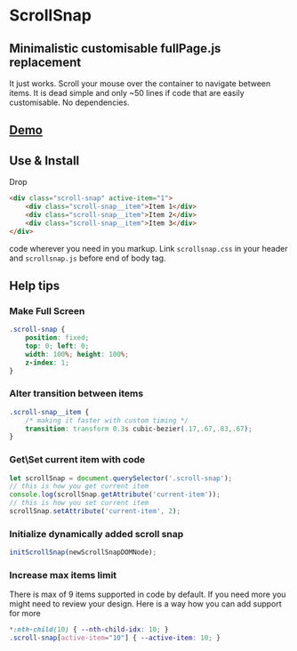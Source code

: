 # ScrollSnap
## Minimalistic customisable fullPage.js replacement

It just works. Scroll your mouse over the container to navigate between items.
It is dead simple and only ~50 lines if code that are easily customisable. No dependencies.

## [Demo](https://alexuslab.com/scrollsnap/)

## Use & Install
Drop 
```html
<div class="scroll-snap" active-item="1">
    <div class="scroll-snap__item">Item 1</div>
    <div class="scroll-snap__item">Item 2</div>
    <div class="scroll-snap__item">Item 3</div>
</div>
```
code wherever you need in you markup. 
Link `scrollsnap.css` in your header and `scrollsnap.js` before end of body tag. 

## Help tips

### Make Full Screen
```css
.scroll-snap {
    position: fixed;
    top: 0; left: 0;
    width: 100%; height: 100%;
    z-index: 1;
}
```

### Alter transition between items
```css
.scroll-snap__item {
    /* making it faster with custom timing */
    transition: transform 0.3s cubic-bezier(.17,.67,.83,.67);
}
```

### Get\Set current item with code
```js
let scrollSnap = document.querySelector('.scroll-snap');
// this is how you get current item
console.log(scrollSnap.getAttribute('current-item'));
// this is how you set current item
scrollSnap.setAttribute('current-item', 2);
```

### Initialize dynamically added scroll snap
```js
initScrollSnap(newScrollSnapDOMNode);
```

### Increase max items limit
There is max of 9 items supported in code by default. If you need more you might need to review your design. Here is a way how you can add support for more
```css
*:nth-child(10) { --nth-child-idx: 10; }
.scroll-snap[active-item="10"] { --active-item: 10; }
```
